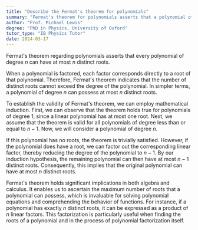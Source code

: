```yaml
---
title: "Describe the Fermat's theorem for polynomials"
summary: "Fermat's theorem for polynomials asserts that a polynomial of degree n can have no more than n distinct roots."
author: "Prof. Michael Lewis"
degree: "PhD in Physics, University of Oxford"
tutor_type: "IB Physics Tutor"
date: 2024-03-17
---
```


Fermat's theorem regarding polynomials asserts that every polynomial of degree $n$ can have at most $n$ distinct roots.

When a polynomial is factored, each factor corresponds directly to a root of that polynomial. Therefore, Fermat's theorem indicates that the number of distinct roots cannot exceed the degree of the polynomial. In simpler terms, a polynomial of degree $n$ can possess at most $n$ distinct roots.

To establish the validity of Fermat's theorem, we can employ mathematical induction. First, we can observe that the theorem holds true for polynomials of degree $1$, since a linear polynomial has at most one root. Next, we assume that the theorem is valid for all polynomials of degree less than or equal to $n-1$. Now, we will consider a polynomial of degree $n$. 

If this polynomial has no roots, the theorem is trivially satisfied. However, if the polynomial does have a root, we can factor out the corresponding linear factor, thereby reducing the degree of the polynomial to $n-1$. By our induction hypothesis, the remaining polynomial can then have at most $n-1$ distinct roots. Consequently, this implies that the original polynomial can have at most $n$ distinct roots.

Fermat's theorem holds significant implications in both algebra and calculus. It enables us to ascertain the maximum number of roots that a polynomial can possess, which is invaluable for solving polynomial equations and comprehending the behavior of functions. For instance, if a polynomial has exactly $n$ distinct roots, it can be expressed as a product of $n$ linear factors. This factorization is particularly useful when finding the roots of a polynomial and in the process of polynomial factorization itself.
    